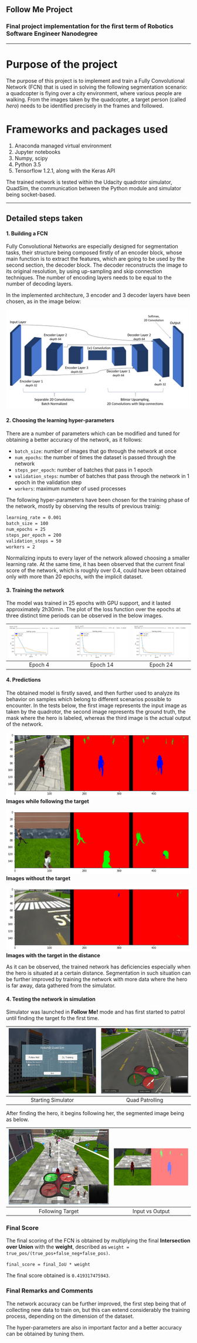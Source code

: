 ## Follow Me Project
### Final project implementation for the first term of Robotics Software Engineer Nanodegree
---
[//]: # (Image References)

[image1]: ./images/network_architecture.JPG
[image2]: ./images/training_epoch_4.JPG
[image3]: ./images/training_epoch_14.JPG
[image4]: ./images/training_epoch_24.JPG
[image5]: ./images/following_target.png
[image6]: ./images/no_target.png
[image7]: ./images/patrol_with_target.png
[image8]: ./images/sim_start.JPG
[image9]: ./images/quad_patrolling.JPG
[image10]: ./images/following_target.JPG
[image11]: ./images/segmented_image.JPG

# Purpose of the project

The purpose of this project is to implement and train a Fully Convolutional Network (FCN) that is used in solving the following segmentation scenario: a quadcopter is flying over a city environment, where various people are walking. From the images taken by the quadcopter, a target person (called *hero*) needs to be identified precisely in the frames and followed.


# Frameworks and packages used 
1. Anaconda managed virtual environment
2. Jupyter notebooks
3. Numpy, scipy
4. Python 3.5
5. Tensorflow 1.2.1, along with the Keras API

The trained network is tested within the Udacity quadrotor simulator, QuadSim, the communication between the Python module and simulator being socket-based.


---
## Detailed steps taken

#### 1. Building a FCN

Fully Convolutional Networks are especially designed for segmentation tasks, their structure being composed firstly of an encoder block, whose main function is to extract the features, which are going to be used by the second section, the decoder block. The decoder reconstructs the image to its original resolution, by using up-sampling and skip connection techniques. The number of encoding layers needs to be equal to the number of decoding layers.

In the implemented architecture, 3 encoder and 3 decoder layers have been chosen, as in the image below:

![image1]

#### 2. Choosing the learning hyper-parameters 

There are a number of parameters which can be modified and tuned for obtaining a better accuracy of the network, as it follows:
* `batch_size`: number of images that go through the network at once
* `num_epochs`: the number of times the dataset is passed through the network
* `steps_per_epoch`: number of batches that pass in 1 epoch
* `validation_steps`: number of batches that pass through the network in 1 epoch in the validation step
* `workers`: maximum number of used processes

The following hyper-parameters have been chosen for the training phase of the network, mostly by observing the results of previous trainig:
```
learning_rate = 0.001
batch_size = 100
num_epochs = 25
steps_per_epoch = 200
validation_steps = 50
workers = 2
```

Normalizing inputs to every layer of the network allowed choosing a smaller learning rate.
At the same time, it has been observed that the current final score of the network, which is roughly over 0.4, could have been obtained only with more than 20 epochs, with the implicit dataset.

#### 3. Training the network

The model was trained in 25 epochs with GPU support, and it lasted approximately 2h30min.
The plot of the loss function over the epochs at three distinct time periods can be observed in the below images.

![image2]                  | ![image3]      		   | ![image3]
:-------------------------:|:-------------------------:|:-------------------------:
Epoch 4                    |  Epoch 14		           |  Epoch 24

#### 4. Predictions

The obtained model is firstly saved, and then further used to analyze its behavior on samples which belong to different scenarios possible to encounter.
In the tests below, the first image represents the input image as taken by the quadrotor, the second image represents the ground truth, the mask where the hero is labeled, whereas the third image is the actual output of the network.

![image5]
**Images while following the target**

![image6]
**Images without the target**

![image7]
**Images with the target in the distance**

As it can be observed, the trained network has deficiencies especially when the hero is situated at a certain distance. Segmentation in such situation can be further improved by training the network with more data where the hero is far away, data gathered from the simulator.

#### 4. Testing the network in simulation

Simulator was launched in **Follow Me!** mode and has first started to patrol until finding the target fo the first time.

![image8]                  | ![image9]      		  
:-------------------------:|:-------------------------:
Starting Simulator         |  Quad Patrolling		           

After finding the hero, it begins following her, the segmented image being as below.

![image10]                 | ![image11]      		  
:-------------------------:|:-------------------------:
Following Target           |  Input vs Output	     




### Final Score

The final scoring of the FCN is obtained by multiplying the final **Intersection over Union** with the **weight**, described as `weight = true_pos/(true_pos+false_neg+false_pos)`.

```
final_score = final_IoU * weight
```

The final score obtained is `0.419317475943`.

### Final Remarks and Comments

The network accuracy can be further improved, the first step being that of collecting new data to train on, but this can extend considerably the training process, depending on the dimension of the dataset.

The hyper-parameters are also in important factor and a better accuracy can be obtained by tuning them.





